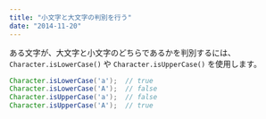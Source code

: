 ```yaml
---
title: "小文字と大文字の判別を行う"
date: "2014-11-20"
---
```


ある文字が、大文字と小文字のどちらであるかを判別するには、`Character.isLowerCase()` や `Character.isUpperCase()` を使用します。

~~~ java
Character.isLowerCase('a');  // true
Character.isLowerCase('A');  // false
Character.isUpperCase('a');  // false
Character.isUpperCase('A');  // true
~~~

